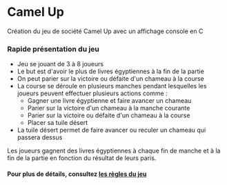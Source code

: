 # Camel Up

Création du jeu de société Camel Up avec un affichage console en C

### Rapide présentation du jeu
- Jeu se jouant de 3 à 8 joueurs
- Le but est d'avoir le plus de livres égyptiennes à la fin de la partie
- On peut parier sur la victoire ou défaite d'un chameau à la course
- La course se déroule en plusieurs manches pendant lesquelles les joueurs peuvent effectuer plusieurs actions comme :
  - Gagner une livre égyptienne et faire avancer un chameau
  - Parier sur la victoire d'un chameau à la manche courante
  - Parier sur la victoire ou défaite d'un chameau à la course
  - Placer sa tuile désert
- La tuile désert permet de faire avancer ou reculer un chameau qui passera dessus

Les joueurs gagnent des livres égyptiennes à chaque fin de manche et à la fin de la partie en fonction du résultat de leurs paris.

#### Pour plus de détails, consultez [les règles du jeu](https://cdn.1j1ju.com/medias/cf/1a/21-camel-up-regle.pdf)